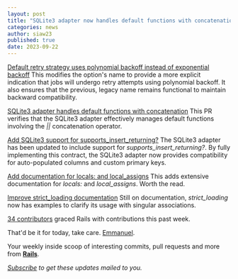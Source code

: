 ```yaml
---
layout: post
title: "SQLite3 adapter now handles default functions with concatenation and and supports supports_insert_returning?"
categories: news
author: siaw23
published: true
date: 2023-09-22
---
```


[Default retry strategy uses polynomial backoff instead of exponential backoff](https://github.com/rails/rails/pull/49292)
This modifies the option's name to provide a more explicit indication that jobs will undergo retry attempts using polynomial backoff. It also ensures that the previous, legacy name remains functional to maintain backward compatibility.

[SQLite3 adapter handles default functions with concatenation](https://github.com/rails/rails/pull/49287)
This PR verifies that the SQLite3 adapter effectively manages default functions involving the _||_ concatenation operator.

[Add SQLite3 support for supports\_insert\_returning?](https://github.com/rails/rails/pull/49290)
The SQLite3 adapter has been updated to include support for _supports\_insert\_returning?_. By fully implementing this contract, the SQLite3 adapter now provides compatibility for auto-populated columns and custom primary keys.

[Add documentation for locals: and local\_assigns](https://github.com/rails/rails/pull/49294)
This adds extensive documentation for _locals:_ and _local\_assigns_. Worth the read.

[Improve strict\_loading documentation](https://github.com/rails/rails/pull/49329)
Still on documentation, _strict\_loading_&nbsp; now has examples to clarify its usage with singular associations.

[34 contributors](https://contributors.rubyonrails.org/contributors/in-time-window/20230915-20230922) graced Rails with contributions this past week.

That'd be it for today, take care.
[Emmanuel](https://twitter.com/siaw23).

Your weekly inside scoop of interesting commits, pull requests and more from [**Rails**](https://github.com/rails/rails).

<p><i><a href="https://world.hey.com/this.week.in.rails">Subscribe</a> to get these updates mailed to you.</i></p>
